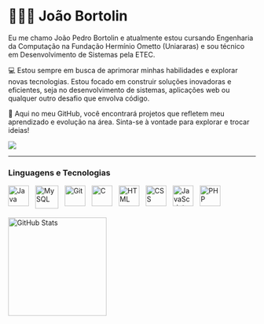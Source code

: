 # 👨🏻‍💻 João Bortolin

Eu me chamo João Pedro Bortolin e atualmente estou cursando Engenharia da Computação na Fundação Hermínio Ometto (Uniararas) e sou técnico em Desenvolvimento de Sistemas pela ETEC.

💻 Estou sempre em busca de aprimorar minhas habilidades e explorar novas tecnologias. Estou focado em construir soluções inovadoras e eficientes, seja no desenvolvimento de sistemas, aplicações web ou qualquer outro desafio que envolva código.

🚀 Aqui no meu GitHub, você encontrará projetos que refletem meu aprendizado e evolução na área. Sinta-se à vontade para explorar e trocar ideias!

<div>
  <a href="https://www.linkedin.com/in/jo%C3%A3o-pedro-bortolin-647995260?lipi=urn%3Ali%3Apage%3Ad_flagship3_profile_view_base_contact_details%3B6KwUmZa0TLa0zZePJzT20Q%3D%3D" target="_blank"><img src="https://img.shields.io/badge/-LinkedIn-%230077B5?style=for-the-badge&logo=linkedin&logoColor=white" target="_blank"></a> 
</div>

---

### Linguagens e Tecnologias

<img 
    align="left" 
    alt="Java"
    title="Java" 
    width="42px" 
    style="padding-right: 10px;" 
    src="https://cdn.jsdelivr.net/gh/devicons/devicon@latest/icons/java/java-original.svg" 
/>
<img 
    align="left" 
    alt="MySQL"
    title="MySQL" 
    width="47px" 
    style="padding-right: 10px;"
    src="https://cdn.jsdelivr.net/gh/devicons/devicon@latest/icons/mysql/mysql-original-wordmark.svg" 
/>
<img 
    align="left" 
    alt="Git" 
    title="Git"
    width="42px" 
    style="padding-right: 10px;" 
    src="https://cdn.jsdelivr.net/gh/devicons/devicon@latest/icons/git/git-original.svg" 
/>
<img 
    align="left" 
    alt="C" 
    title="C"
    width="42px" 
    style="padding-right: 10px;" 
    src="https://cdn.jsdelivr.net/gh/devicons/devicon@latest/icons/c/c-line.svg" 
/>
<img 
    align="left" 
    alt="HTML"
    title="HTML" 
    width="42px" 
    style="padding-right: 10px;" 
    src="https://cdn.jsdelivr.net/gh/devicons/devicon@latest/icons/html5/html5-original.svg" 
/>
<img 
    align="left" 
    alt="CSS" 
    title="CSS"
    width="42px" 
    style="padding-right: 10px;" 
    src="https://cdn.jsdelivr.net/gh/devicons/devicon@latest/icons/css3/css3-original.svg" 
/>
<img 
    align="left" 
    alt="JavaScript" 
    title="JavaScript"
    width="42px" 
    style="padding-right: 10px;" 
    src="https://cdn.jsdelivr.net/gh/devicons/devicon@latest/icons/javascript/javascript-original.svg" 
/>
<img 
    align="left" 
    alt="PHP" 
    title="PHP"
    width="42px" 
    style="padding-right: 10px;" 
    src="https://cdn.jsdelivr.net/gh/devicons/devicon@latest/icons/php/php-original.svg" 
/>

<br/>
<br/>
<br/>

<p>
<img 
  align="left" 
  alt="GitHub Stats" 
  height="200" 
  src="https://github-readme-stats.vercel.app/api/top-langs/?username=jpbortolin&theme=dracula&layout=compact&custom_title=Linguagens&langs_count=9" 
  />
</p>
